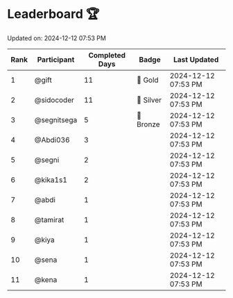 # Leaderboard 🏆

Updated on: 2024-12-12 07:53 PM

| Rank | Participant       | Completed Days | Badge      | Last Updated         |
|------|-------------------|----------------|------------|----------------------|
| 1    | @gift             | 11             | 🏅 Gold     | 2024-12-12 07:53 PM |
| 2    | @sidocoder        | 11             | 🥈 Silver   | 2024-12-12 07:53 PM |
| 3    | @segnitsega       | 5              | 🥉 Bronze   | 2024-12-12 07:53 PM |
| 4    | @Abdi036          | 3              |            | 2024-12-12 07:53 PM |
| 5    | @segni            | 2              |            | 2024-12-12 07:53 PM |
| 6    | @kika1s1          | 2              |            | 2024-12-12 07:53 PM |
| 7    | @abdi             | 1              |            | 2024-12-12 07:53 PM |
| 8    | @tamirat          | 1              |            | 2024-12-12 07:53 PM |
| 9    | @kiya             | 1              |            | 2024-12-12 07:53 PM |
| 10   | @sena             | 1              |            | 2024-12-12 07:53 PM |
| 11   | @kena             | 1              |            | 2024-12-12 07:53 PM |
